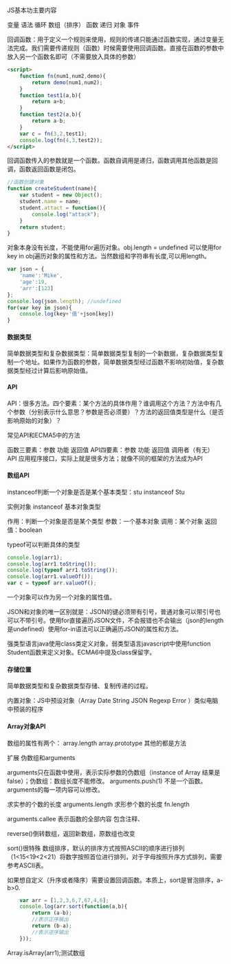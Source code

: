 JS基本功主要内容

变量 语法 循环 数组（排序） 函数 递归 对象 事件

回调函数：用于定义一个规则来使用，规则的传递只能通过函数实现，通过变量无法完成。我们需要传递规则（函数）时候需要使用回调函数。直接在函数的参数中放入另一个函数名即可（不需要放入具体的参数）

~~~html
<script>
	function fn(num1,num2,demo){
		return demo(num1,num2);
	}
	function test1(a,b){
		return a+b;
	}
	function test2(a,b){
		return a-b;
	}
	var c = fn(3,2,test1);
	console.log(fn(4,3,test2));
</script>
~~~

回调函数传入的参数就是一个函数。函数自调用是递归，函数调用其他函数是回调，函数返回函数是闭包。

~~~javascript
//函数创建对象
function createStudent(name){
	var student = new Object();
	student.name = name;
	student.attact = function(){
		console.log("attack");
	}
	return student;
}
~~~

对象本身没有长度，不能使用for遍历对象。obj.length = undefined 可以使用for key in obj遍历对象的属性和方法。当然数组和字符串有长度,可以用length。

~~~javascript
var json = {
	'name':'Mike',
	'age':19,
	'arr':[123]
};
console.log(json.length); //undefined
for(var key in json){
	console.log(key+'值'+json[key])
}
~~~

#### 数据类型 

简单数据类型和复杂数据类型：简单数据类型复制的一个新数据，复杂数据类型复制一个地址。如果作为函数的参数，简单数据类型经过函数不影响初始值，复杂数据类型经过计算后影响原始值。

#### API

API：很多方法。四个要素：某个方法的具体作用？谁调用这个方法？方法中有几个参数（分别表示什么意思？参数是否必须要）？方法的返回值类型是什么（是否影响原始的对象）？

常见API和ECMA5中的方法

函数三要素：参数 功能 返回值
API四要素：参数 功能 返回值 调用者（有无）
API 应用程序接口，实际上就是很多方法；就像不同的框架的方法成为API

#### 数组API

instanceof判断一个对象是否是某个基本类型：stu instanceof Stu

实例对象 instanceof 基本对象类型 

作用：判断一个对象是否是某个类型
参数：一个基本对象
调用：某个对象
返回值：boolean

typeof可以判断具体的类型

~~~javascript
console.log(arr1);
console.log(arr1.toString());
console.log(typeof arr1.toString());
console.log(arr1.valueOf());
var c = typeof arr.valueOf();
~~~

一个对象可以作为另一个对象的属性值。

JSON和对象的唯一区别就是：JSON的键必须带有引号，普通对象可以带引号也可以不带引号。使用for直接遍历JSON文件，不会报错也不会输出（json的length是undefined）使用for-in语法可以正确遍历JSON的属性和方法。

强类型语言java使用class类定义对象，弱类型语言javascript中使用function Student函数来定义对象。ECMA6中提及class保留字。

#### 存储位置

简单数据类型和复杂数据类型存储、复制传递的过程。

内置对象：JS中预设对象（Array Date String JSON Regexp Error ）类似电脑中预装的程序

#### Array对象API

数组的属性有两个：
array.length
array.prototype
其他的都是方法

扩展 伪数组和arguments

arguments只在函数中使用，表示实际参数的伪数组（instance of Array 结果是false）；伪数组：数组长度不能修改。
arguments.push(1) 不是一个函数。arguments的每一项内容可以修改。

求实参的个数的长度 arguments.length
求形参个数的长度 fn.length

arguments.callee 表示函数的全部内容 包含注释、

reverse()倒转数组，返回新数组，原数组也改变

sort()很特殊 数组排序，默认的排序方式按照ASCII的顺序进行排列（1<15<19<2<21）将数字按照首位进行排列，对于字母按照升序方式排列，需要参考ASCII表。

如果想自定义（升序或者降序）需要设置回调函数。本质上，sort是冒泡排序，a-b>0.

~~~javascript
	var arr = [1,2,3,6,7,67,4,6];
	console.log(arr.sort(function(a,b){
		return (a-b);
		//表示正序输出
		return (b-a);
		//表示逆序输出
	}));
~~~

Array.isArray(arr1);测试数组

